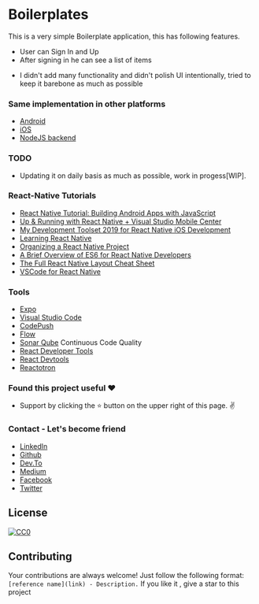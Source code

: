 # Boilerplates

This is a very simple Boilerplate application, this has following features.

  - User can Sign In and Up
  - After signing in he can see a list of items
  
  * I didn't add many functionality and didn't polish UI intentionally, tried to keep it barebone as much as possible 
  
  ### Same implementation in other platforms
   - [Android](https://github.com/simpleboilerplates/BooksDemoAndroid) 
   - [iOS](https://github.com/simpleboilerplates/BooksDemoiOS) 
   - [NodeJS backend](https://github.com/simpleboilerplates/BooksDemoNode) 


### TODO
- Updating it on daily basis as much as possible, work in progess[WIP].

### React-Native Tutorials
  * [React Native Tutorial: Building Android Apps with JavaScript](https://www.raywenderlich.com/247-react-native-tutorial-building-android-apps-with-javascript)
  * [Up & Running with React Native + Visual Studio Mobile Center
](https://medium.com/react-native-training/up-running-with-react-native-visual-studio-mobile-center-e3c95adbf650)
  * [My Development Toolset 2019 for React Native iOS Development
](https://medium.com/@duruldalkanat/my-development-toolset-for-react-native-ios-development-de1bd1b07216)
  * [Learning React Native](http://www.reactnativeexpress.com/)
  * [Organizing a React Native Project](https://medium.com/the-react-native-log/organizing-a-react-native-project-9514dfadaa0)
  * [A Brief Overview of ES6 for React Native Developers](https://medium.com/the-react-native-log/a-brief-overview-of-es6-for-react-native-developers-15e7c68315da)
  * [The Full React Native Layout Cheat Sheet](https://medium.com/wix-engineering/the-full-react-native-layout-cheat-sheet-a4147802405c)
  * [VSCode for React Native](https://medium.com/react-native-training/vscode-for-react-native-526ec4a368ce)
 
 ### Tools
 * [Expo](https://snack.expo.io/)
 * [Visual Studio Code](https://code.visualstudio.com/)
 * [CodePush](https://github.com/Microsoft/react-native-code-push)
 * [Flow](https://github.com/facebook/flow)
 * [Sonar Qube](https://www.sonarqube.org/) Continuous Code Quality
 * [React Developer Tools](https://chrome.google.com/webstore/detail/react-developer-tools/fmkadmapgofadopljbjfkapdkoienihi)
 * [React Devtools](https://github.com/facebook/react-devtools/blob/master/packages/react-devtools/README.md)
 * [Reactotron](https://github.com/infinitered/reactotron)


### Found this project useful :heart:
* Support by clicking the :star: button on the upper right of this page. :v:

### Contact - Let's become friend
- [LinkedIn](https://www.linkedin.com/in/sadmansamee/)
- [Github](https://github.com/Sadmansamee)
- [Dev.To](https://dev.to/sadmansamee)
- [Medium](https://medium.com/@sadmansamee)
- [Facebook](https://www.facebook.com/sameesadman)
- [Twitter](https://twitter.com/SameeSadman)

## License
[![CC0](http://mirrors.creativecommons.org/presskit/buttons/88x31/svg/cc-zero.svg)](https://creativecommons.org/publicdomain/zero/1.0/)

## Contributing

Your contributions are always welcome! Just follow the following format: `[reference name](link) - Description.` If you like it , give a star to this project
